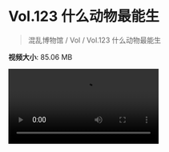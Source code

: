 # Vol.123 什么动物最能生

> 混乱博物馆 / Vol / Vol.123 什么动物最能生

**视频大小**: 85.06 MB

<div class="video"><video src="https://file.hsyhx.top/archive/混乱博物馆/Vol/123.mp4" controls preload>🤔 您的浏览器不支持 video 标签</video></div>